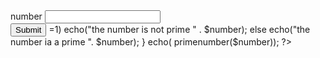<!DOCTYPE html>
<html>
<head>
<title>prime number</title> 
</head>
<body>
<form action ="#.php" method ="post">
number <input type="text" name ="number "><br>
<input type="submit" name="submit">
  
<?php 
  $number = $_POST["number"];
  function primenumber(int $number){
   $countt=0;
     if($number<=1)
      return false ;
   
  for ($i=2;$i<$number;$i++){
   if ($number%$i==0)
      $countt ++;
  }
     
   if ($countt>=1)
     echo("the number is not prime " . $number);
   else 
     echo("the number ia a prime ". $number);

 }
  
 echo( primenumber($number));
?>
</body>
</html>
